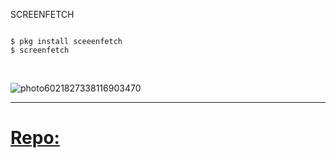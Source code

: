 SCREENFETCH 


```

$ pkg install sceeenfetch 
$ screenfetch

```

<br>


![photo6021827338116903470](https://user-images.githubusercontent.com/80227002/113287112-638cac00-92ed-11eb-97ba-93aaaba03c52.jpg)

<hr>

#  [Repo:](https://yanlimeng.github.io/TERMUX) 

